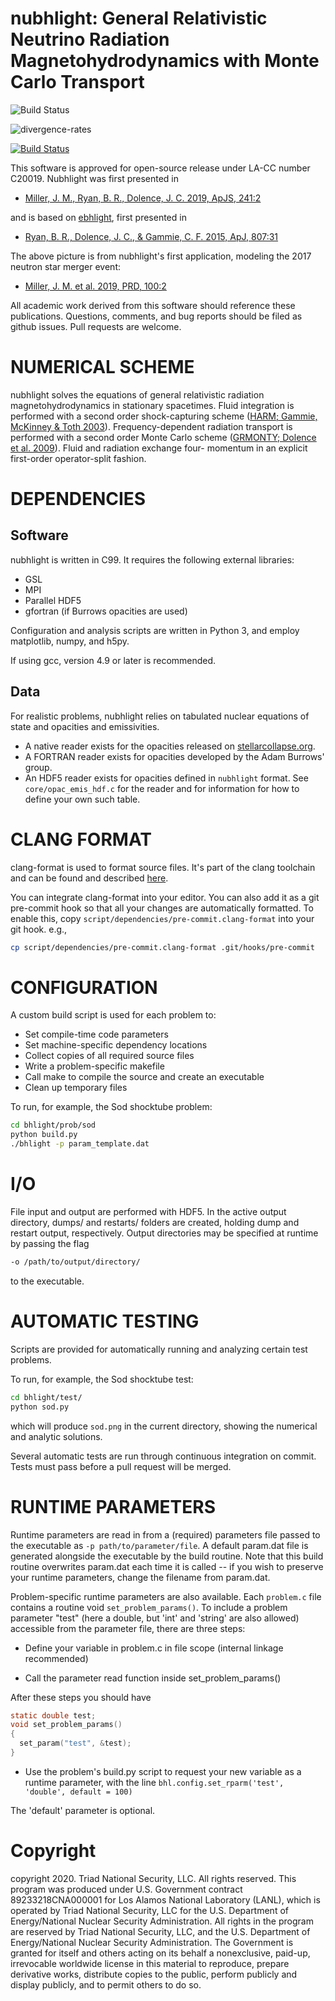 nubhlight: General Relativistic Neutrino Radiation Magnetohydrodynamics with Monte Carlo Transport
===

![Build Status](https://github.com/LANL/nubhlight/actions/workflows/tests.yml/badge.svg)

![divergence-rates](data/gw170817-sinh10-divergence-rates-tavg.png)

[![Build Status](https://travis-ci.com/lanl/nubhlight.svg?branch=master)](https://travis-ci.com/lanl/nubhlight)

This software is approved for open-source release under LA-CC number C20019. Nubhlight was first presented in

- [Miller, J. M., Ryan, B. R., Dolence, J. C. 2019, ApJS, 241:2](https://doi.org/10.3847/1538-4365/ab09fc)

and is based on [ebhlight](https://github.com/AFD-Illinois/ebhlight), first presented in

- [Ryan, B. R., Dolence, J. C., & Gammie, C. F. 2015, ApJ, 807:31](https://doi.org/10.1088/0004-637X/807/1/31)

The above picture is from nubhlight's first application, modeling the 2017 neutron star merger event:

- [Miller, J. M. et al. 2019, PRD, 100:2](https://doi.org/10.1103/PhysRevD.100.023008)

All academic work derived from this software should reference these
publications. Questions, comments, and bug reports should be filed as
github issues. Pull requests are welcome.

# NUMERICAL SCHEME

nubhlight solves the equations of general relativistic radiation
magnetohydrodynamics in stationary spacetimes. Fluid integration is
performed with a second order shock-capturing scheme ([HARM; Gammie,
McKinney & Toth 2003](https://doi.org/10.1086/374594)).
Frequency-dependent radiation transport is performed with a second
order Monte Carlo scheme ([GRMONTY; Dolence et
al. 2009](https://doi.org/10.1088/0067-0049/184/2/387)). Fluid and
radiation exchange four- momentum in an explicit first-order
operator-split fashion.

# DEPENDENCIES

## Software

nubhlight is written in C99. It requires the following external libraries:
  - GSL
  - MPI
  - Parallel HDF5
  - gfortran (if Burrows opacities are used)

Configuration and analysis scripts are written in Python 3, and employ
matplotlib, numpy, and h5py.

If using gcc, version 4.9 or later is recommended.

## Data

For realistic problems, nubhlight relies on tabulated nuclear
equations of state and opacities and emissivities.
- A native reader exists for the opacities released on
[stellarcollapse.org](https://stellarcollapse.org/).
- A FORTRAN reader exists for opacities developed by the Adam Burrows' group.
- An HDF5 reader exists for opacities defined in `nubhlight`
  format. See `core/opac_emis_hdf.c` for the reader and for
  information for how to define your own such table.


# CLANG FORMAT

clang-format is used to format source files. It's part of the clang
toolchain and can be found and described [here](https://releases.llvm.org/3.8.0/tools/clang/docs/ClangFormat.html).

You can integrate clang-format into your editor. You can also add it
as a git pre-commit hook so that all your changes are automatically
formatted. To enable this, copy
`script/dependencies/pre-commit.clang-format` into your git hook. e.g.,

```bash
cp script/dependencies/pre-commit.clang-format .git/hooks/pre-commit
```

# CONFIGURATION

A custom build script is used for each problem to:
  - Set compile-time code parameters
  - Set machine-specific dependency locations
  - Collect copies of all required source files
  - Write a problem-specific makefile
  - Call make to compile the source and create an executable
  - Clean up temporary files

To run, for example, the Sod shocktube problem:
```bash
cd bhlight/prob/sod
python build.py
./bhlight -p param_template.dat
```

# I/O

File input and output are performed with HDF5. In the active output directory,
dumps/ and restarts/ folders are created, holding dump and restart output,
respectively. Output directories may be specified at runtime by passing the flag

```bash
-o /path/to/output/directory/
```

to the executable.

# AUTOMATIC TESTING

Scripts are provided for automatically running and analyzing certain test
problems.

To run, for example, the Sod shocktube test:
```bash
cd bhlight/test/
python sod.py
```
which will produce `sod.png` in the current directory, showing the numerical and
analytic solutions.

Several automatic tests are run through continuous integration on
commit. Tests must pass before a pull request will be merged.

# RUNTIME PARAMETERS

Runtime parameters are read in from a (required) parameters file passed to the 
executable as `-p path/to/parameter/file`. A default param.dat file is generated
alongside the executable by the build routine. Note that this build routine 
overwrites param.dat each time it is called -- if you wish to preserve your 
runtime parameters, change the filename from param.dat. 

Problem-specific runtime parameters are also available. Each `problem.c` file 
contains a routine void `set_problem_params()`. To include a problem parameter
"test" (here a double, but 'int' and 'string' are also allowed) accessible from 
the parameter file, there are three steps:

- Define your variable in problem.c in file scope (internal linkage 
recommended)

- Call the parameter read function inside set_problem_params()

After these steps you should have
```C
static double test;
void set_problem_params()
{
  set_param("test", &test);
}
```

- Use the problem's build.py script to request your new variable as a runtime
parameter, with the line `bhl.config.set_rparm('test', 'double', default = 100)`

The 'default' parameter is optional.

# Copyright

copyright 2020. Triad National Security, LLC. All rights reserved.
This program was produced under U.S. Government contract
89233218CNA000001 for Los Alamos National Laboratory (LANL), which is
operated by Triad National Security, LLC for the U.S.  Department of
Energy/National Nuclear Security Administration. All rights in the
program are reserved by Triad National Security, LLC, and the
U.S. Department of Energy/National Nuclear Security
Administration. The Government is granted for itself and others acting
on its behalf a nonexclusive, paid-up, irrevocable worldwide license
in this material to reproduce, prepare derivative works, distribute
copies to the public, perform publicly and display publicly, and to
permit others to do so.
